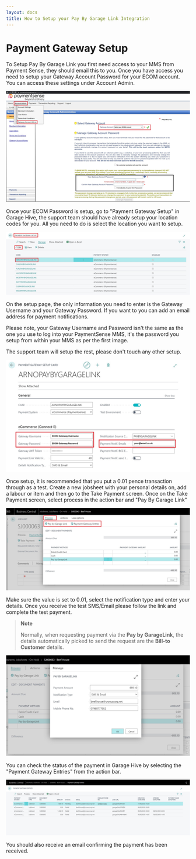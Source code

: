 ```yaml
---
layout: docs
title: How to Setup your Pay By Garage Link Integration
---
```

# Payment Gateway Setup

To Setup Pay By Garage Link you first need access to your MMS from Payment Sense, they should email this to you. Once you have access you need to setup your Gateway Account Password for your ECOM account. You can access these settings under Account Admin. 

![](media/paybygaragelink-mms.jpg)

Once your ECOM Password is setup, go to "Payment Gateway Setup" in Garage Hive, the support team should have already setup your location codes for you. All you need to do is select the location you want to setup. 

![](media/paybygaragelink-setup.jpg)

On the setup page, the only information you need to enter is the Gateway Username and your Gateway Password. If you want to you can add an email address for payment notifications. 

Please note, your Gateway Username and Password isn't the same as the one you use to log into your PaymentSense MMS, it's the password you setup from within your MMS as per the first image. 

The support team will setup the rest, please don't touch any other setup. 

![](media/paybygaragelink-card.jpg)

Once setup, it is recommended that you put a 0.01 pence transaction through as a test. Create a new jobsheet with your personal details on, add a labour or item and then go to the Take Payment screen. Once on the Take Payment screen, select process in the action bar and "Pay By Garage Link"

![](media/paybygaragelink-takepayment.jpg)

Make sure the value is set to 0.01, select the notification type and enter your details. Once you receive the test SMS/Email please follow the link and complete the test payment. 

> **Note**
>
> Normally, when requesting payment via the **Pay by GarageLink**, the details automatically picked to send the request are the **Bill-to Customer** details.


![](media/paybygaragelink-paymentwindow.jpg)

You can check the status of the payment in Garage Hive by selecting the "Payment Gateway Entries" from the action bar. 

![](media/paybygaragelink-gateway-entries.jpg)

You should also receive an email confirming the payment has been received. 





